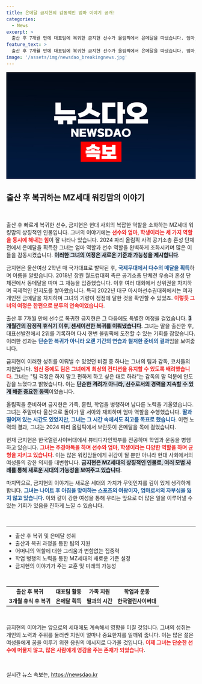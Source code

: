 ```yaml
---
title: 은메달 금지현의 감동적인 엄마 이야기 공개!
categories:
  - News
excerpt: >
  출산 후 7개월 만에 대표팀에 복귀한 금지현 선수가 올림픽에서 은메달을 따냈습니다. 엄마, 학생, 선수라는 1인 3역을 소화하며 MZ 세대 워킹맘의 새로운 롤모델로 떠오르고 있습니다!
feature_text: >
  출산 후 7개월 만에 대표팀에 복귀한 금지현 선수가 올림픽에서 은메달을 따냈습니다. 엄마, 학생, 선수라는 1인 3역을 소화하며 MZ 세대 워킹맘의 새로운 롤모델로 떠오르고 있습니다!
image: '/assets/img/newsdao_breakingnews.jpg'
---
```


<p><img src="/assets/img/newsdao_breakingnews.jpg" alt="firstkoreanews 속보" /></p>

<h2 data-ke-size="size26">출산 후 복귀하는 MZ세대 워킹맘의 이야기</h2>

<p data-ke-size="size16">&nbsp;</p>

<p>출산 후 빠르게 복귀한 선수, 금지현은 현대 사회의 복잡한 역할을 소화하는 MZ세대 워킹맘의 상징적인 인물입니다. 그녀의 이야기에는 <b><span style="color: #ee2323;">선수와 엄마, 학생이라는 세 가지 역할을 동시에 해내는 힘</span></b>이 잘 나타나 있습니다. 2024 파리 올림픽 사격 공기소총 혼성 단체전에서 은메달을 획득한 그녀는 엄마 역할과 선수 역할을 완벽하게 조화시키며 많은 이들을 감동시켰습니다. <b><span style="background-color: #21538527;">이러한 그녀의 여정은 새로운 기준과 가능성을 제시합니다</span></b>.</p>

<p>금지현은 울산여상 2학년 때 국가대표로 발탁된 후, <b><span style="color: #1a5490;">국제무대에서 다수의 메달을 획득</span></b>하며 이름을 알렸습니다. 2018년 창원 월드컵대회 측은 공기소총 단체전 우승과 혼성 단체전에서 동메달을 따며 그 재능을 입증했습니다. 이후 여러 대회에서 상위권을 차지하며 국제적인 인지도를 쌓아왔습니다. 특히 2022년 대구 아시아선수권대회에서는 여자 개인전 금메달을 차지하며 그녀의 기량이 정점에 달한 것을 확인할 수 있었죠. <b><span style="color: #ee2323;">이렇듯 그녀의 여정은 한편으로 분투의 연속이었습니다</span></b>.</p>

<p>출산 후 7개월 만에 선수로 복귀한 금지현은 그 다음에도 특별한 여정을 걸었습니다. <b><span style="background-color: #21538527;">3개월간의 잠정적 휴식기 이후, 센세이션한 복귀를 이뤄냈습니다</span></b>. 그녀는 딸을 출산한 후, 대표선발전에서 2위를 기록하며 다시 한번 올림픽에 도전할 수 있는 기회를 잡았습니다. 이러한 성과는 <b><span style="color: #1a5490;">단순한 복귀가 아니라 오랜 기간의 연습과 철저한 준비의 결과</span></b>임을 보여줍니다.</p>

<p>금지현이 이러한 성취를 이뤄낼 수 있었던 비결 중 하나는 그녀의 팀과 감독, 코치들의 지원입니다. <b><span style="color: #ee2323;">임신 중에도 팀은 그녀에게 최상의 컨디션을 유지할 수 있도록 배려했습니다</span></b>. 그녀는 "팀 걱정은 하지 말고 편하게 하고 싶은 대로 하라"는 감독의 말 덕분에 안도감을 느꼈다고 밝혔습니다. 이는 <b><span style="background-color: #21538527;">단순한 격려가 아니라, 선수로서의 경력을 지속할 수 있게 해준 중요한 동력</span></b>이었습니다.</p>

<p>올림픽을 준비하며 금지현은 가족, 훈련, 학업을 병행하며 남다른 노력을 기울였습니다. 그녀는 주말마다 울산으로 돌아가 딸 서아와 재회하며 엄마 역할을 수행했습니다. <b><span style="color: #1a5490;">딸과 떨어져 있는 시간도 있었지만, 그녀는 그 시간 속에서도 최고를 목표로 했습니다</span></b>. 이런 노력의 결과, 그녀는 2024 파리 올림픽에서 보란듯이 은메달을 목에 걸었습니다.</p>

<p>현재 금지현은 한국열린사이버대에서 뷰티디자인학부를 전공하며 학업과 운동을 병행하고 있습니다. <b><span style="color: #ee2323;">그녀는 주경야독을 하며 선수와 엄마, 학생이라는 다양한 역할을 하며 균형을 지키고 있습니다</span></b>. 이는 많은 워킹맘들에게 귀감이 될 뿐만 아니라 현대 사회에서의 여성들의 강한 의지를 대변합니다. <b><span style="background-color: #21538527;">금지현은 MZ세대의 상징적인 인물로, 여러 모범 사례를 통해 새로운 시대의 가능성을 보여주고 있습니다</span></b>.</p>

<p>마지막으로, 금지현의 이야기는 새로운 세대의 가치가 무엇인지를 깊이 있게 생각하게 합니다. <b><span style="color: #1a5490;">그녀는 나이트 후 아침을 맞이하는 스포츠의 여왕이자, 엄마로서의 자부심을 잃지 않고 있습니다</span></b>. 이와 같이 강한 여성을 통해 우리는 앞으로 더 많은 일을 이루어낼 수 있는 기회가 있음을 진하게 느낄 수 있습니다. </p>

<p data-ke-size="size16">&nbsp;</p>

<hr>

<ul>
<li>출산 후 복귀 및 은메달 성취</li>
<li>출산과 복귀 과정을 통한 팀의 지원</li>
<li>어머니의 역할에 대한 그리움과 변함없는 집중력</li>
<li>학업 병행의 노력을 통한 MZ세대의 새로운 기준 설정</li>
<li>금지현의 이야기가 주는 교훈 및 미래의 가능성</li>
</ul>

<p data-ke-size="size16">&nbsp;</p>

<table>
<tr>
<td style="text-align: center; height: 17px;"><b>출산 후 복귀</b></td>
<td style="text-align: center; height: 17px;"><b>대표팀 활동</b></td>
<td style="text-align: center; height: 17px;"><b>가족 지원</b></td>
<td style="text-align: center; height: 17px;"><b>학업과 운동</b></td>
</tr>
<tr>
<td style="text-align: center; height: 17px;"><b>3개월 휴식 후 복귀</b></td>
<td style="text-align: center; height: 17px;"><b>은메달 획득</b></td>
<td style="text-align: center; height: 17px;"><b>딸과의 시간</b></td>
<td style="text-align: center; height: 17px;"><b>한국열린사이버대</b></td>
</tr>
</table>

<p data-ke-size="size16">&nbsp;</p>

<p>금지현의 이야기는 앞으로의 세대에도 계속해서 영향을 미칠 것입니다. 그녀의 성취는 개인의 노력과 주위를 둘러싼 지원이 얼마나 중요한지를 일깨워 줍니다. 이는 많은 젊은 여성들에게 꿈을 이루기 위한 응원의 메시지로 다가올 것입니다. <b><span style="color: #ee2323;">이제 그녀는 단순한 선수에 머물지 않고, 많은 사람에게 영감을 주는 존재가 되었습니다</span></b>.</p>

<p data-ke-size="size16">&nbsp;</p>
실시간 뉴스 속보는, <a href="https://newsdao.kr" rel="dofollow">https://newsdao.kr</a>



